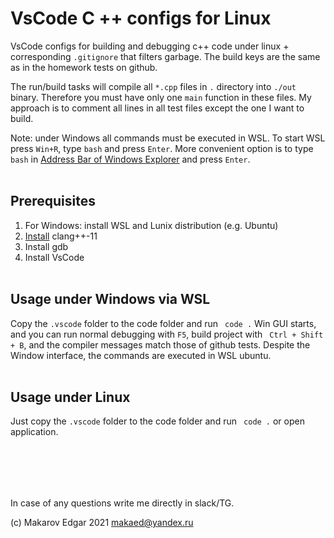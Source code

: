 # VsCode C ++ configs for Linux

VsCode configs for building and debugging c++ code under linux + corresponding `.gitignore` that filters garbage.
The build keys are the same as in the homework tests on github.

The run/build tasks will compile all `*.cpp` files in `.` directory into `./out` binary.
Therefore you must have only one `main` function in these files.
My approach is to comment all lines in all test files except the one I want to build.

Note: under Windows all commands must be executed in WSL. 
To start WSL press `Win+R`, type `bash` and press `Enter`.
More convenient option is to type `bash` in [Address Bar of Windows Explorer](https://uis.georgetown.edu/file-explorer/#parts) and press `Enter`. 
<br/><br/>

## Prerequisites
1. For Windows: install WSL and Lunix distribution (e.g. Ubuntu)
2. [Install](https://stackoverflow.com/questions/66223241/how-to-install-clang-11-on-debian) clang++-11
3. Install gdb
4. Install VsCode
<br/><br/>

## Usage under Windows via WSL
Copy the `.vscode` folder to the code folder and run ` code .`
Win GUI starts, and you can run normal debugging with `F5`, build project with ` Ctrl + Shift + B`, and the compiler messages match those of github tests.
Despite the Window interface, the commands are executed in WSL ubuntu.
<br/><br/>

## Usage under Linux
Just copy the `.vscode` folder to the code folder and run ` code .` or open application.

<br/><br/>
---
In case of any questions write me directly in slack/TG.

(c) Makarov Edgar 2021 <makaed@yandex.ru>

